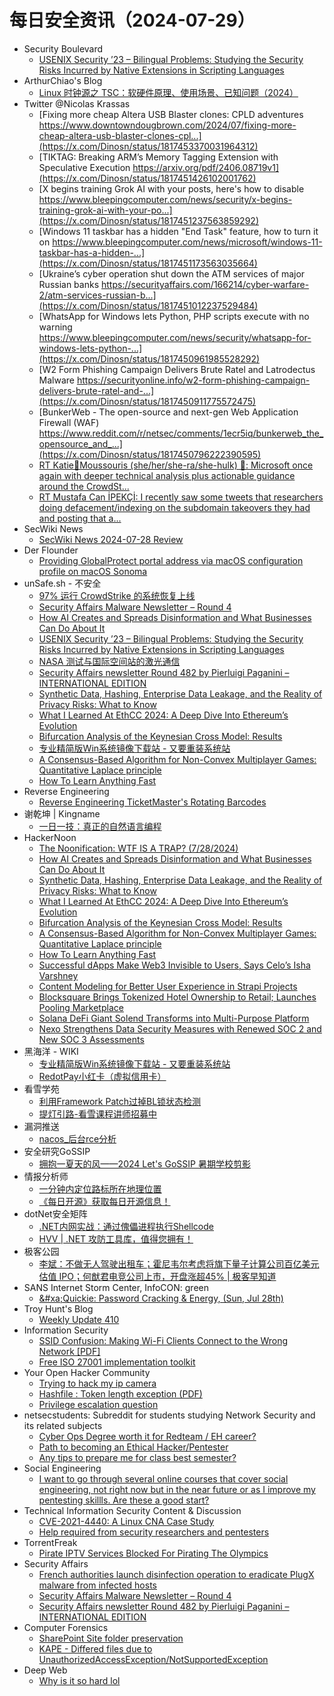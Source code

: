# 每日安全资讯（2024-07-29）

- Security Boulevard
  - [USENIX Security ’23 – Bilingual Problems: Studying the Security Risks Incurred by Native Extensions in Scripting Languages](https://securityboulevard.com/2024/07/usenix-security-23-bilingual-problems-studying-the-security-risks-incurred-by-native-extensions-in-scripting-languages/)
- ArthurChiao's Blog
  - [Linux 时钟源之 TSC：软硬件原理、使用场景、已知问题（2024）](https://arthurchiao.github.io/blog/linux-clock-source-tsc-zh/)
- Twitter @Nicolas Krassas
  - [Fixing more cheap Altera USB Blaster clones: CPLD adventures https://www.downtowndougbrown.com/2024/07/fixing-more-cheap-altera-usb-blaster-clones-cpl...](https://x.com/Dinosn/status/1817453370031964312)
  - [TIKTAG: Breaking ARM’s Memory Tagging Extension with Speculative Execution https://arxiv.org/pdf/2406.08719v1](https://x.com/Dinosn/status/1817451426102001762)
  - [X begins training Grok AI with your posts, here's how to disable https://www.bleepingcomputer.com/news/security/x-begins-training-grok-ai-with-your-po...](https://x.com/Dinosn/status/1817451237563859292)
  - [Windows 11 taskbar has a hidden "End Task" feature, how to turn it on https://www.bleepingcomputer.com/news/microsoft/windows-11-taskbar-has-a-hidden-...](https://x.com/Dinosn/status/1817451173563035664)
  - [Ukraine’s cyber operation shut down the ATM services of major Russian banks https://securityaffairs.com/166214/cyber-warfare-2/atm-services-russian-b...](https://x.com/Dinosn/status/1817451012237529484)
  - [WhatsApp for Windows lets Python, PHP scripts execute with no warning https://www.bleepingcomputer.com/news/security/whatsapp-for-windows-lets-python-...](https://x.com/Dinosn/status/1817450961985528292)
  - [W2 Form Phishing Campaign Delivers Brute Ratel and Latrodectus Malware https://securityonline.info/w2-form-phishing-campaign-delivers-brute-ratel-and-...](https://x.com/Dinosn/status/1817450911775572475)
  - [BunkerWeb - The open-source and next-gen Web Application Firewall (WAF) https://www.reddit.com/r/netsec/comments/1ecr5iq/bunkerweb_the_opensource_and_...](https://x.com/Dinosn/status/1817450796222390595)
  - [RT Katie🌻Moussouris (she/her/she-ra/she-hulk) 🪷: Microsoft once again with deeper technical analysis plus actionable guidance around the CrowdSt...](https://x.com/Dinosn/status/1817426580068594139)
  - [RT Mustafa Can İPEKÇİ: I recently saw some tweets that researchers doing defacement/indexing on the subdomain takeovers they had and posting that a...](https://x.com/Dinosn/status/1817426238023077968)
- SecWiki News
  - [SecWiki News 2024-07-28 Review](http://www.sec-wiki.com/?2024-07-28)
- Der Flounder
  - [Providing GlobalProtect portal address via macOS configuration profile on macOS Sonoma](https://derflounder.wordpress.com/2024/07/28/providing-globalprotect-portal-address-via-macos-configuration-profile-on-macos-sonoma/)
- unSafe.sh - 不安全
  - [97% 运行 CrowdStrike 的系统恢复上线](https://buaq.net/go-252879.html)
  - [Security Affairs Malware Newsletter – Round 4](https://buaq.net/go-252881.html)
  - [How AI Creates and Spreads Disinformation and What Businesses Can Do About It](https://buaq.net/go-252883.html)
  - [USENIX Security ’23 – Bilingual Problems: Studying the Security Risks Incurred by Native Extensions in Scripting Languages](https://buaq.net/go-252893.html)
  - [NASA 测试与国际空间站的激光通信](https://buaq.net/go-252880.html)
  - [Security Affairs newsletter Round 482 by Pierluigi Paganini – INTERNATIONAL EDITION](https://buaq.net/go-252878.html)
  - [Synthetic Data, Hashing, Enterprise Data Leakage, and the Reality of Privacy Risks: What to Know](https://buaq.net/go-252884.html)
  - [What I Learned At EthCC 2024: A Deep Dive Into Ethereum’s Evolution](https://buaq.net/go-252885.html)
  - [Bifurcation Analysis of the Keynesian Cross Model: Results](https://buaq.net/go-252886.html)
  - [专业精简版Win系统镜像下载站 - 又要重装系统站](https://buaq.net/go-252877.html)
  - [A Consensus-Based Algorithm for Non-Convex Multiplayer Games: Quantitative Laplace principle](https://buaq.net/go-252887.html)
  - [How To Learn Anything Fast](https://buaq.net/go-252888.html)
- Reverse Engineering
  - [Reverse Engineering TicketMaster's Rotating Barcodes](https://www.reddit.com/r/ReverseEngineering/comments/1ee54h3/reverse_engineering_ticketmasters_rotating/)
- 谢乾坤 | Kingname
  - [一日一技：真正的自然语言编程](https://www.kingname.info/2024/07/28/nature-crawl/)
- HackerNoon
  - [The Noonification: WTF IS A TRAP? (7/28/2024)](https://hackernoon.com/7-28-2024-noonification?source=rss)
  - [How AI Creates and Spreads Disinformation and What Businesses Can Do About It](https://hackernoon.com/how-ai-creates-and-spreads-disinformation-and-what-businesses-can-do-about-it?source=rss)
  - [Synthetic Data, Hashing, Enterprise Data Leakage, and the Reality of Privacy Risks: What to Know](https://hackernoon.com/synthetic-data-hashing-enterprise-data-leakage-and-the-reality-of-privacy-risks-what-to-know?source=rss)
  - [What I Learned At EthCC 2024: A Deep Dive Into Ethereum’s Evolution](https://hackernoon.com/what-i-learned-at-ethcc-2024-a-deep-dive-into-ethereums-evolution?source=rss)
  - [Bifurcation Analysis of the Keynesian Cross Model: Results](https://hackernoon.com/bifurcation-analysis-of-the-keynesian-cross-model-results?source=rss)
  - [A Consensus-Based Algorithm for Non-Convex Multiplayer Games: Quantitative Laplace principle](https://hackernoon.com/a-consensus-based-algorithm-for-non-convex-multiplayer-games-quantitative-laplace-principle?source=rss)
  - [How To Learn Anything Fast](https://hackernoon.com/how-to-learn-anything-fast?source=rss)
  - [Successful dApps Make Web3 Invisible to Users, Says Celo’s Isha Varshney](https://hackernoon.com/successful-dapps-make-web3-invisible-to-users-says-celos-isha-varshney?source=rss)
  - [Content Modeling for Better User Experience in Strapi Projects](https://hackernoon.com/content-modeling-for-better-user-experience-in-strapi-projects?source=rss)
  - [Blocksquare Brings Tokenized Hotel Ownership to Retail; Launches Pooling Marketplace](https://hackernoon.com/blocksquare-brings-tokenized-hotel-ownership-to-retail-launches-pooling-marketplace?source=rss)
  - [Solana DeFi Giant Solend Transforms into Multi-Purpose Platform](https://hackernoon.com/solana-defi-giant-solend-transforms-into-multi-purpose-platform?source=rss)
  - [Nexo Strengthens Data Security Measures with Renewed SOC 2 and New SOC 3 Assessments](https://hackernoon.com/nexo-strengthens-data-security-measures-with-renewed-soc-2-and-new-soc-3-assessments?source=rss)
- 黑海洋 - WIKI
  - [专业精简版Win系统镜像下载站 - 又要重装系统站](https://www.upx8.com/4237)
  - [RedotPay小红卡（虚拟信用卡）](https://www.upx8.com/4236)
- 看雪学苑
  - [利用Framework Patch过掉BL锁状态检测](https://mp.weixin.qq.com/s?__biz=MjM5NTc2MDYxMw==&mid=2458565095&idx=1&sn=9e066fba7b187aee2d84c91d2a3f9bf4&chksm=b18d896d86fa007b55404112d65165f688d2c0541ea52919fd9fd14f5d095f9913245b25a9c7&scene=58&subscene=0#rd)
  - [提灯引路-看雪课程讲师招募中](https://mp.weixin.qq.com/s?__biz=MjM5NTc2MDYxMw==&mid=2458565095&idx=2&sn=bbc54ad2b87bc50fa27ead4b351a426b&chksm=b18d896d86fa007b5f7a87c28b7c087de7e28f75ca2d7dbda2123fbb3cbb3a572974c970f04d&scene=58&subscene=0#rd)
- 漏洞推送
  - [nacos_后台rce分析](https://mp.weixin.qq.com/s?__biz=MzU5MTExMjYwMA==&mid=2247485685&idx=1&sn=41fef7adb41d79dee22e702880262df9&chksm=fe32b802c9453114e50aca694082d9ad00ddf538fa9b77ab62a283f0bd841a67c545698c749a&scene=58&subscene=0#rd)
- 安全研究GoSSIP
  - [拥抱一夏天的风——2024 Let's GoSSIP 暑期学校剪影](https://mp.weixin.qq.com/s?__biz=Mzg5ODUxMzg0Ng==&mid=2247498566&idx=1&sn=3fc331539d4a0d11b4d7a5bcf32ec8fb&chksm=c063d59ff7145c893cd2849eb0a7fd8f184f903e4b16d048a2191946c257f4b5b5774a9dd00e&scene=58&subscene=0#rd)
- 情报分析师
  - [一分钟内定位路标所在地理位置](https://mp.weixin.qq.com/s?__biz=MzA3Mjc1MTkwOA==&mid=2650553503&idx=1&sn=67d6c2a7de960337c0fb1d928600d1d7&chksm=871112d4b0669bc24eaad668bbef41f5c08ab61dcdd3bf1bc55659363d2fc6c81ee50a37a697&scene=58&subscene=0#rd)
  - [《每日开源》获取每日开源信息！](https://mp.weixin.qq.com/s?__biz=MzA3Mjc1MTkwOA==&mid=2650553503&idx=2&sn=344c611fc53214f27ed9c2c37190ed4a&chksm=871112d4b0669bc2f39ac75a793ca04a63a7cfbbf61900da30891ef24f501ff807e949bfd9a4&scene=58&subscene=0#rd)
- dotNet安全矩阵
  - [.NET内网实战：通过傀儡进程执行Shellcode](https://mp.weixin.qq.com/s?__biz=MzUyOTc3NTQ5MA==&mid=2247493629&idx=1&sn=83235ca782ed28b7faaa18e2fe1919bb&chksm=fa594910cd2ec00688c18a740d98a9c7d75cca2190fb168285bc95facdfd0a20a854ef4d6bc1&scene=58&subscene=0#rd)
  - [HVV | .NET 攻防工具库，值得您拥有！](https://mp.weixin.qq.com/s?__biz=MzUyOTc3NTQ5MA==&mid=2247493629&idx=2&sn=b916e5bbf36c8d2b1f98674c377a6e4b&chksm=fa594910cd2ec0068abadcf7cd142a06cc1b9a62f11baf0693c636cd007a888e0faf38da2732&scene=58&subscene=0#rd)
- 极客公园
  - [李斌：不做无人驾驶出租车；霍尼韦尔考虑将旗下量子计算公司百亿美元估值 IPO；何猷君电竞公司上市，开盘涨超45% | 极客早知道](https://mp.weixin.qq.com/s?__biz=MTMwNDMwODQ0MQ==&mid=2653048562&idx=1&sn=5e3b4ce02617a046639482c4123a6ebd&chksm=7e5733444920ba529948266f7487ef8496b8f9810921a750f810b2b88f043d57899a4d7e97dd&scene=58&subscene=0#rd)
- SANS Internet Storm Center, InfoCON: green
  - [&#x26;#xa;Quickie: Password Cracking &#x26; Energy, (Sun, Jul 28th)](https://isc.sans.edu/diary/rss/31122)
- Troy Hunt's Blog
  - [Weekly Update 410](https://www.troyhunt.com/weekly-update-410/)
- Information Security
  - [SSID Confusion: Making Wi-Fi Clients Connect to the Wrong Network [PDF]](https://www.reddit.com/r/Information_Security/comments/1eedn4j/ssid_confusion_making_wifi_clients_connect_to_the/)
  - [Free ISO 27001 implementation toolkit](https://www.reddit.com/r/Information_Security/comments/1ee0up2/free_iso_27001_implementation_toolkit/)
- Your Open Hacker Community
  - [Trying to hack my ip camera](https://www.reddit.com/r/HowToHack/comments/1eeff1d/trying_to_hack_my_ip_camera/)
  - [Hashfile : Token length exception (PDF)](https://www.reddit.com/r/HowToHack/comments/1eef28r/hashfile_token_length_exception_pdf/)
  - [Privilege escalation question](https://www.reddit.com/r/HowToHack/comments/1eek49e/privilege_escalation_question/)
- netsecstudents: Subreddit for students studying Network Security and its related subjects
  - [Cyber Ops Degree worth it for Redteam / EH career?](https://www.reddit.com/r/netsecstudents/comments/1eedo2g/cyber_ops_degree_worth_it_for_redteam_eh_career/)
  - [Path to becoming an Ethical Hacker/Pentester](https://www.reddit.com/r/netsecstudents/comments/1ee6tmd/path_to_becoming_an_ethical_hackerpentester/)
  - [Any tips to prepare me for class best semester?](https://www.reddit.com/r/netsecstudents/comments/1ee3we1/any_tips_to_prepare_me_for_class_best_semester/)
- Social Engineering
  - [I want to go through several online courses that cover social engineering, not right now but in the near future or as I improve my pentesting skillls. Are these a good start?](https://www.reddit.com/r/SocialEngineering/comments/1ee0cvc/i_want_to_go_through_several_online_courses_that/)
- Technical Information Security Content & Discussion
  - [CVE-2021-4440: A Linux CNA Case Study](https://www.reddit.com/r/netsec/comments/1ee8rxs/cve20214440_a_linux_cna_case_study/)
  - [Help required from security researchers and pentesters](https://www.reddit.com/r/netsec/comments/1ee9mvp/help_required_from_security_researchers_and/)
- TorrentFreak
  - [Pirate IPTV Services Blocked For Pirating The Olympics](https://torrentfreak.com/pirate-iptv-services-blocked-for-pirating-the-olympics-240728/)
- Security Affairs
  - [French authorities launch disinfection operation to eradicate PlugX malware from infected hosts](https://securityaffairs.com/166213/cyber-crime/plugx-malware-disinfection-operation.html)
  - [Security Affairs Malware Newsletter – Round 4](https://securityaffairs.com/166237/breaking-news/security-affairs-malware-newsletter-round-4.html)
  - [Security Affairs newsletter Round 482 by Pierluigi Paganini – INTERNATIONAL EDITION](https://securityaffairs.com/166226/breaking-news/security-affairs-newsletter-round-482-by-pierluigi-paganini-international-edition.html)
- Computer Forensics
  - [SharePoint Site folder preservation](https://www.reddit.com/r/computerforensics/comments/1eeg6hj/sharepoint_site_folder_preservation/)
  - [KAPE - Differed files due to UnauthorizedAccessException/NotSupportedException](https://www.reddit.com/r/computerforensics/comments/1ee0ms1/kape_differed_files_due_to/)
- Deep Web
  - [Why is it so hard lol](https://www.reddit.com/r/deepweb/comments/1eehtdq/why_is_it_so_hard_lol/)
